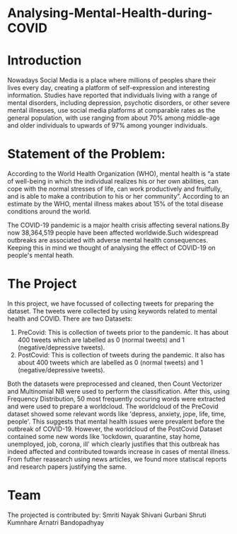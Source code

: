 # Analysing-Mental-Health-during-COVID

# Introduction
Nowadays Social Media is a place where millions of peoples share their lives every day, creating a platform of self-expression and interesting information. Studies have reported that individuals living with a range of mental disorders, including depression, psychotic disorders, or other severe mental illnesses, use social media platforms at comparable rates as the general population, with use ranging from about 70% among middle-age and older individuals to upwards of 97% among younger individuals.

# Statement of the Problem:
According to the World Health Organization (WHO), mental health is “a state of well-being in which the individual realizes his or her own abilities, can cope with the normal stresses of life, can work productively and fruitfully, and is able to make a contribution to his or her community”. According to an estimate by the WHO, mental illness makes about 15% of the total disease conditions around the world.

The COVID-19 pandemic is a major health crisis affecting several nations.By now 38,364,519 people have been affected worldwide.Such widespread outbreaks are associated with adverse mental health consequences. Keeping this in mind we thought of analysing the effect of COVID-19 on people's mental heath.

# The Project
In this project, we have focussed of collecting tweets for preparing the dataset. The tweets were collected by using keywords related to mental health and COVID.
There are two Datasets: 
  1. PreCovid: This is collection of tweets prior to the pandemic. It has about 400 tweets which are labelled as 0 (normal tweets) and 1 (negative/depressive tweets).
  2. PostCovid:  This is collection of tweets during the pandemic. It also has about 400 tweets which are labelled as 0 (normal tweets) and 1 (negative/depressive tweets).
 
Both the datasets were preprocessed and cleaned, then Count Vectorizer and Multinomial NB were used to perform the classification. 
After this, using Frequency Distribution, 50 most frequently occuring words were extracted and were used to prepare a worldcloud.
The worldcloud of the PreCovid dataset showed some relevant words like 'depress, anxiety, jope, life, time, people'. This suggests that mental health issues were prevalent before the outbreak of COVID-19. However, the worldcloud of the PostCovid Dataset contained some new words like 'lockdown, quarantine, stay home, unemployed, job, corona, ill' which clearly justifies that this outbreak has indeed affected and contributed towards increase in cases of mental illness.
From futher reasearch using news articles, we found more statiscal reports and research papers justifying the same.

# Team
The projected is contributed by:
Smriti Nayak
Shivani Gurbani
Shruti Kumnhare
Arnatri Bandopadhyay
